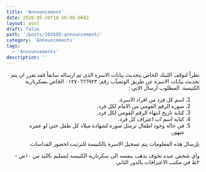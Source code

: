 ```yaml
---
title: 'Announcement'
date: 2020-05-26T18:50:00.068Z
layout: post
draft: false
path: '/posts/202605-announcement/'
category: 'Announcements'
tags:
  - 'Announcements'
description: ''
---
```


<div dir="rtl">

نظراً لتوقف اللينك الخاص بتحديث بيانات الاسرة الذي تم ارساله سابقاً فقد تقرر ان يتم تحديث بيانات الاسرة عن طريق الوتسآب رقم:
٠١٢٧٠٦٦٦٩٢٣
الخاص بسكرتارية الكنيسة. 
المطلوب ارسال الاتي :
<ol>
<li>
اسم كل فرد من افراد الاسرة. 
</li>
<li>
صورة الرقم القومي من الامام لكل فرد. 
</li>
<li>
كتابة تاريخ انتهاء الرقم القومي لكل فرد. 
</li>
<li>
كتابة اسم اب اعتراف كل فرد. 
</li>
<li>
في حالة وجود اطفال ترسل صورة لشهادة ميلاد كل طفل حتي لو عمره شهور. 
</li>
</ol>
بإرسال هذه المعلومات يتم تسجيل الاسرة بالكنيسة للترتيب لحضور القداسات.

واي شخص عنده تخوف
يذهب بنفسه الي سكرتارية الكنيسة لتسليم بالليد من  ١٠ص - ٢ظ
في مكتب الاعترافات بالدور الثاني
</div>
